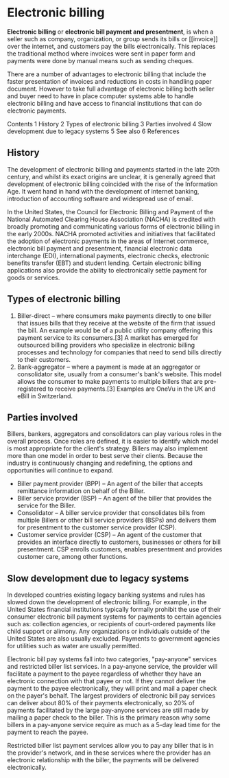 # Electronic billing

**Electronic billing** or **electronic bill payment and presentment**, is when a seller such as company, organization, or group sends its bills or [[invoice]] over the internet, and customers pay the bills electronically. This replaces the traditional method where invoices were sent in paper form and payments were done by manual means such as sending cheques.

There are a number of advantages to electronic billing that include the faster presentation of invoices and reductions in costs in handling paper document. However to take full advantage of electronic billing both seller and buyer need to have in place computer systems able to handle electronic billing and have access to financial institutions that can do electronic payments.

Contents
    1 History
    2 Types of electronic billing
    3 Parties involved
    4 Slow development due to legacy systems
    5 See also
    6 References

## History
The development of electronic billing and payments started in the late 20th century, and whilst its exact origins are unclear, it is generally agreed that development of electronic billing coincided with the rise of the Information Age. It went hand in hand with the development of internet banking, introduction of accounting software and widespread use of email.

In the United States, the Council for Electronic Billing and Payment of the National Automated Clearing House Association (NACHA) is credited with broadly promoting and communicating various forms of electronic billing in the early 2000s. NACHA promoted activities and initiatives that facilitated the adoption of electronic payments in the areas of Internet commerce, electronic bill payment and presentment, financial electronic data interchange (EDI), international payments, electronic checks, electronic benefits transfer (EBT) and student lending. Certain electronic billing applications also provide the ability to electronically settle payment for goods or services.

## Types of electronic billing
1.  Biller-direct – where consumers make payments directly to one biller that issues bills that they receive at the website of the firm that issued the bill. An example would be of a public utility company offering this payment service to its consumers.[3] A market has emerged for outsourced billing providers who specialize in electronic billing processes and technology for companies that need to send bills directly to their customers.
2.  Bank-aggregator – where a payment is made at an aggregator or consolidator site, usually from a consumer's bank's website. This model allows the consumer to make payments to multiple billers that are pre-registered to receive payments.[3] Examples are OneVu in the UK and eBill in Switzerland.

## Parties involved
Billers, bankers, aggregators and consolidators can play various roles in the overall process. Once roles are defined, it is easier to identify which model is most appropriate for the client's strategy. Billers may also implement more than one model in order to best serve their clients. Because the industry is continuously changing and redefining, the options and opportunities will continue to expand.
- Biller payment provider (BPP) – An agent of the biller that accepts remittance information on behalf of the Biller.
- Biller service provider (BSP) – An agent of the biller that provides the service for the Biller.
- Consolidator – A biller service provider that consolidates bills from multiple Billers or other bill service providers (BSPs) and delivers them for presentment to the customer service provider (CSP).
- Customer service provider (CSP) – An agent of the customer that provides an interface directly to customers, businesses or others for bill presentment. CSP enrolls customers, enables presentment and provides customer care, among other functions.

## Slow development due to legacy systems
In developed countries existing legacy banking systems and rules has slowed down the development of electronic billing. For example, in the United States financial institutions typically formally prohibit the use of their consumer electronic bill payment systems for payments to certain agencies such as: collection agencies, or recipients of court-ordered payments like child support or alimony. Any organizations or individuals outside of the United States are also usually excluded. Payments to government agencies for utilities such as water are usually permitted.

Electronic bill pay systems fall into two categories, "pay-anyone" services and restricted biller list services. In a pay-anyone service, the provider will facilitate a payment to the payee regardless of whether they have an electronic connection with that payee or not. If they cannot deliver the payment to the payee electronically, they will print and mail a paper check on the payer's behalf. The largest providers of electronic bill pay services can deliver about 80% of their payments electronically, so 20% of payments facilitated by the large pay-anyone services are still made by mailing a paper check to the biller. This is the primary reason why some billers in a pay-anyone service require as much as a 5-day lead time for the payment to reach the payee.

Restricted biller list payment services allow you to pay any biller that is in the provider's network, and in these services where the provider has an electronic relationship with the biller, the payments will be delivered electronically. 